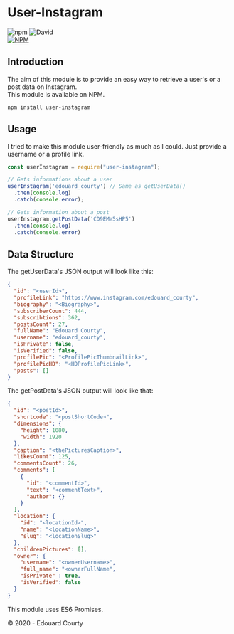 # User-Instagram
![npm](https://img.shields.io/npm/dt/user-instagram) ![David](https://img.shields.io/david/EdouardCourty/user-instagram)
<br>
[![NPM](https://nodei.co/npm/user-instagram.png)](https://nodei.co/npm/user-instagram)  

## Introduction
The aim of this module is to provide an easy way to retrieve a user's or a post data on Instagram.  
This module is available on NPM.
```
npm install user-instagram
```

## Usage

I tried to make this module user-friendly as much as I could. Just provide a username or a profile link.
  
```js
const userInstagram = require("user-instagram");

// Gets informations about a user
userInstagram('edouard_courty') // Same as getUserData()
  .then(console.log)
  .catch(console.error);

// Gets information about a post
userInstagram.getPostData('CD9EMe5sHP5')
  .then(console.log)
  .catch(console.error)
```

## Data Structure

The getUserData's JSON output will look like this:
```json
{
  "id": "<userId>",
  "profileLink": "https://www.instagram.com/edouard_courty",
  "biography": "<Biography>",
  "subscriberCount": 444,
  "subscribtions": 362,
  "postsCount": 27,
  "fullName": "Edouard Courty",
  "username": "edouard_courty",
  "isPrivate": false,
  "isVerified": false,
  "profilePic": "<ProfilePicThumbnailLink>",
  "profilePicHD": "<HDProfilePicLink>",
  "posts": []
}
```

The getPostData's JSON output will look like that:
```json
{
  "id": "<postId>",
  "shortcode": "<postShortCode>",
  "dimensions": {
    "height": 1080,
    "width": 1920
  },
  "caption": "<thePicturesCaption>",
  "likesCount": 125,
  "commentsCount": 26,
  "comments": [
    {
      "id": "<commentId>",
      "text": "<commentText>",
      "author": {}
    } 
  ],
  "location": {
    "id": "<locationId>",
    "name": "<locationName>",
    "slug": "<locationSlug>"
  },
  "childrenPictures": [],
  "owner": {
    "username": "<ownerUsername>",
    "full_name": "<ownerFullName",
    "isPrivate" : true,
    "isVerified": false
  }
}
```
This module uses ES6 Promises.

© 2020 - Edouard Courty
